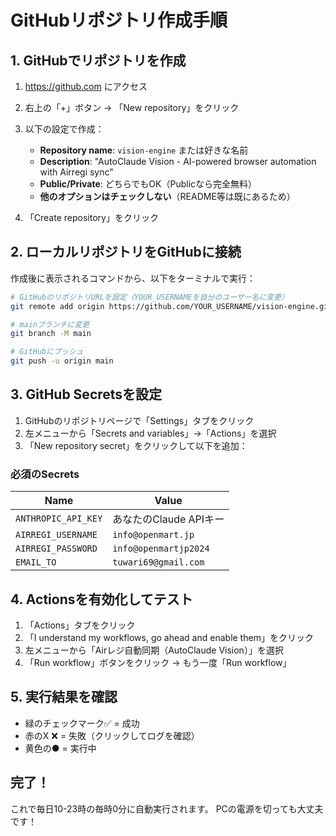 # GitHubリポジトリ作成手順

## 1. GitHubでリポジトリを作成

1. https://github.com にアクセス
2. 右上の「+」ボタン → 「New repository」をクリック
3. 以下の設定で作成：
   - **Repository name**: `vision-engine` または好きな名前
   - **Description**: "AutoClaude Vision - AI-powered browser automation with Airregi sync"
   - **Public/Private**: どちらでもOK（Publicなら完全無料）
   - **他のオプションはチェックしない**（README等は既にあるため）

4. 「Create repository」をクリック

## 2. ローカルリポジトリをGitHubに接続

作成後に表示されるコマンドから、以下をターミナルで実行：

```bash
# GitHubのリポジトリURLを設定（YOUR_USERNAMEを自分のユーザー名に変更）
git remote add origin https://github.com/YOUR_USERNAME/vision-engine.git

# mainブランチに変更
git branch -M main

# GitHubにプッシュ
git push -u origin main
```

## 3. GitHub Secretsを設定

1. GitHubのリポジトリページで「Settings」タブをクリック
2. 左メニューから「Secrets and variables」→「Actions」を選択
3. 「New repository secret」をクリックして以下を追加：

### 必須のSecrets

| Name | Value |
|------|-------|
| `ANTHROPIC_API_KEY` | あなたのClaude APIキー |
| `AIRREGI_USERNAME` | `info@openmart.jp` |
| `AIRREGI_PASSWORD` | `info@openmartjp2024` |
| `EMAIL_TO` | `tuwari69@gmail.com` |

## 4. Actionsを有効化してテスト

1. 「Actions」タブをクリック
2. 「I understand my workflows, go ahead and enable them」をクリック
3. 左メニューから「Airレジ自動同期（AutoClaude Vision）」を選択
4. 「Run workflow」ボタンをクリック → もう一度「Run workflow」

## 5. 実行結果を確認

- 緑のチェックマーク✅ = 成功
- 赤のX ❌ = 失敗（クリックしてログを確認）
- 黄色の● = 実行中

## 完了！

これで毎日10-23時の毎時0分に自動実行されます。
PCの電源を切っても大丈夫です！